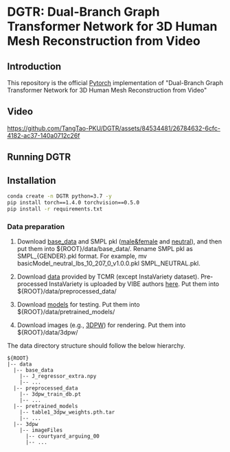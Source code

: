 # DGTR: Dual-Branch Graph Transformer Network for 3D Human Mesh Reconstruction from Video
## Introduction
This repository is the official [Pytorch](https://pytorch.org/) implementation of "Dual-Branch Graph Transformer Network for 3D Human Mesh Reconstruction from Video" 

## Video
https://github.com/TangTao-PKU/DGTR/assets/84534481/26784632-6cfc-4182-ac37-140a0712c26f


## Running DGTR

## Installation
```bash
conda create -n DGTR python=3.7 -y
pip install torch==1.4.0 torchvision==0.5.0
pip install -r requirements.txt
```

### Data preparation
1. Download [base_data](https://drive.google.com/drive/folders/1PXWeHeo1e5gyXqLpEhIpatlNLd-8lpmc?usp=sharing) and SMPL pkl ([male&female](https://smpl.is.tue.mpg.de/) and [neutral](https://smplify.is.tue.mpg.de/)), and then put them into ${ROOT}/data/base_data/. Rename SMPL pkl as SMPL_{GENDER}.pkl format. For example, mv basicModel_neutral_lbs_10_207_0_v1.0.0.pkl SMPL_NEUTRAL.pkl.

2. Download [data](https://drive.google.com/drive/folders/1h0FxBGLqsxNvUL0J43WkTxp7WgYIBLy-?usp=sharing) provided by TCMR (except InstaVariety dataset). Pre-processed InstaVariety is uploaded by VIBE authors [here](https://owncloud.tuebingen.mpg.de/index.php/s/MKLnHtPjwn24y9C). Put them into ${ROOT}/data/preprocessed_data/

3. Download [models](https://drive.google.com/drive/folders/1PXWeHeo1e5gyXqLpEhIpatlNLd-8lpmc?usp=sharing) for testing. Put them into ${ROOT}/data/pretrained_models/

4. Download images (e.g., [3DPW](https://virtualhumans.mpi-inf.mpg.de/3DPW/)) for rendering. Put them into ${ROOT}/data/3dpw/

The data directory structure should follow the below hierarchy.
```
${ROOT}  
|-- data  
  |-- base_data  
    |-- J_regressor_extra.npy  
    |-- ...
  |-- preprocessed_data
    |-- 3dpw_train_db.pt
    |-- ...
  |-- pretrained_models
    |-- table1_3dpw_weights.pth.tar
    |-- ...
  |-- 3dpw
    |-- imageFiles
      |-- courtyard_arguing_00
      |-- ...
```

